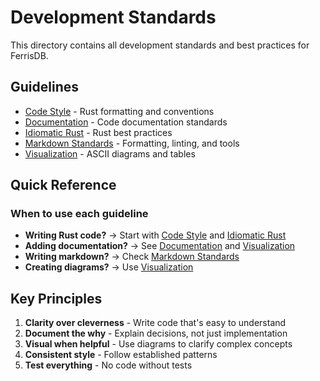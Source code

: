# Development Standards

This directory contains all development standards and best practices for FerrisDB.

## Guidelines

- [Code Style](code-style.md) - Rust formatting and conventions
- [Documentation](documentation.md) - Code documentation standards
- [Idiomatic Rust](idiomatic-rust.md) - Rust best practices
- [Markdown Standards](markdown-standards.md) - Formatting, linting, and tools
- [Visualization](visualization.md) - ASCII diagrams and tables

## Quick Reference

### When to use each guideline

- **Writing Rust code?** → Start with [Code Style](code-style.md) and [Idiomatic Rust](idiomatic-rust.md)
- **Adding documentation?** → See [Documentation](documentation.md) and [Visualization](visualization.md)
- **Writing markdown?** → Check [Markdown Standards](markdown-standards.md)
- **Creating diagrams?** → Use [Visualization](visualization.md)

## Key Principles

1. **Clarity over cleverness** - Write code that's easy to understand
2. **Document the why** - Explain decisions, not just implementation
3. **Visual when helpful** - Use diagrams to clarify complex concepts
4. **Consistent style** - Follow established patterns
5. **Test everything** - No code without tests
